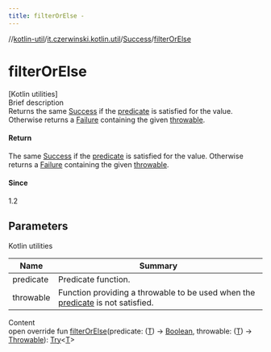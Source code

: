 ```yaml
---
title: filterOrElse -
---
```

//[kotlin-util](../../index.md)/[it.czerwinski.kotlin.util](../index.md)/[Success](index.md)/[filterOrElse](filter-or-else.md)



# filterOrElse  
[Kotlin utilities]  
Brief description  
Returns the same [Success](index.md) if the [predicate]() is satisfied for the value. Otherwise returns a [Failure](../-failure/index.md) containing the given [throwable]().  
  


#### Return  
The same [Success](index.md) if the [predicate]() is satisfied for the value. Otherwise returns a [Failure](../-failure/index.md) containing the given [throwable]().  
  


#### Since  
1.2  
  


## Parameters  
  
Kotlin utilities  
  
|  Name|  Summary| 
|---|---|
| predicate| Predicate function.
| throwable| Function providing a throwable to be used when the [predicate]() is not satisfied.
  
  
Content  
open override fun [filterOrElse](filter-or-else.md)(predicate: ([T](index.md)) -> [Boolean](https://kotlinlang.org/api/latest/jvm/stdlib/kotlin/-boolean/index.html), throwable: ([T](index.md)) -> [Throwable](https://kotlinlang.org/api/latest/jvm/stdlib/kotlin/-throwable/index.html)): [Try](../-try/index.md)<[T](index.md)>  



